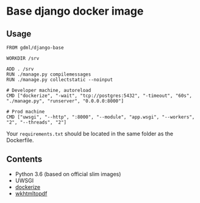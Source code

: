 # Base django docker image

## Usage

```docker
FROM gdml/django-base

WORKDIR /srv

ADD . /srv
RUN ./manage.py compilemessages
RUN ./manage.py collectstatic --noinput

# Developer machine, autoreload
CMD ["dockerize", "-wait", "tcp://postgres:5432", "-timeout", "60s",   "./manage.py", "runserver", "0.0.0.0:8000"]

# Prod machine
CMD ["uwsgi", "--http", ":8000", "--module", "app.wsgi", "--workers", "2", "--threads", "2"]
```

Your `requirements.txt` should be located in the same folder as the Dockerfile.

## Contents
* Python 3.6 (based on official slim images)
* UWSGI
* [dockerize](https://github.com/jwilder/dockerize)
* [wkhtmltopdf](https://wkhtmltopdf.org)


